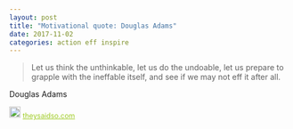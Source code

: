```yaml
---
layout: post
title: "Motivational quote: Douglas Adams"
date: 2017-11-02
categories: action eff inspire
---
```

> Let us think the unthinkable, let us do the undoable, let us prepare to grapple with the ineffable itself, and see if we may not eff it after all.

Douglas Adams

<span style="z-index:50;font-size:0.9em;"><img src="https://theysaidso.com/branding/theysaidso.png" height="20" width="20" alt="theysaidso.com"/><a href="https://theysaidso.com" title="Powered by quotes from theysaidso.com" style="color: #9fcc25; margin-left: 4px; vertical-align: middle;">theysaidso.com</a></span>
